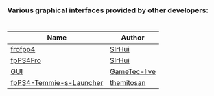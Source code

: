 
### Various graphical interfaces provided by other developers:

#
| Name  | Author |
| ------------- | ------------- |
| [frofpp4](frofpp4)  | [SlrHui](https://github.com/SlrHui)  |
| [fpPS4Fro](fpPS4Fro)  | [SlrHui](https://github.com/SlrHui)  |
| [GUI](GUI)  | [GameTec-live](https://github.com/GameTec-live)  |
| [fpPS4-Temmie-s-Launcher](https://github.com/themitosan/fpPS4-Temmie-s-Launcher)  | [themitosan](https://github.com/themitosan)  |
